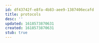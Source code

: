 ```yaml
---
id: df43742f-e8fa-4b83-aee9-1387406ecafd
title: protocols
desc: ''
updated: 1618573870631
created: 1618573870631
stub: true
---
```


